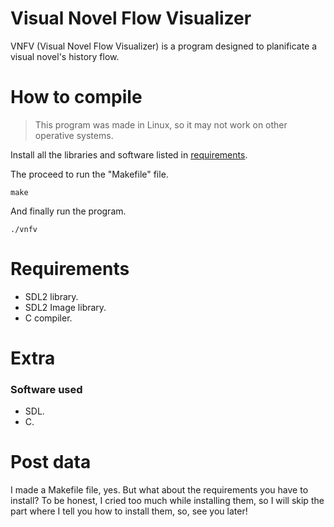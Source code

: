 # Visual Novel Flow Visualizer

VNFV (Visual Novel Flow Visualizer) is a program designed to planificate a visual novel's history flow.

# How to compile

> This program was made in Linux, so it may not work on other operative systems.

Install all the libraries and software listed in [requirements](#requirements).

The proceed to run the "Makefile" file.

```Shell
make
```

And finally run the program.

```Shell
./vnfv
```

# Requirements

- SDL2 library.
- SDL2 Image library.
- C compiler.

# Extra

### Software used

- SDL.
- C.

# Post data

I made a Makefile file, yes. But what about the requirements you have to install? To be honest, I cried too much while installing them, so I will skip the part where I tell you how to install them, so, see you later!